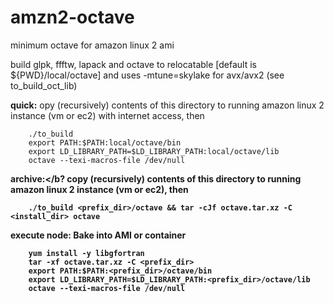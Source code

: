 # amzn2-octave
minimum octave for amazon linux 2 ami

build glpk, ffftw, lapack and octave to relocatable [default is ${PWD}/local/octave] and uses -mtune=skylake for avx/avx2 (see to_build_oct_lib)

<b>quick:</b> opy (recursively) contents of this directory to running amazon linux 2 instance (vm or ec2) with internet access, then
	
		./to_build
		export PATH:$PATH:local/octave/bin
		export LD_LIBRARY_PATH=$LD_LIBRARY_PATH:local/octave/lib
		octave --texi-macros-file /dev/null
		
		
<b>archive:</b? copy (recursively) contents of this directory to running amazon linux 2 instance (vm or ec2), then
	
		./to_build <prefix_dir>/octave && tar -cJf octave.tar.xz -C <install_dir> octave

	
<b>execute node:</b> Bake into AMI or container
	
		yum install -y libgfortran
		tar -xf octave.tar.xz -C <prefix_dir>
		export PATH:$PATH:<prefix_dir>/octave/bin
		export LD_LIBRARY_PATH=$LD_LIBRARY_PATH:<prefix_dir>/octave/lib
		octave --texi-macros-file /dev/null
		

